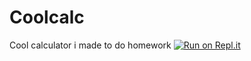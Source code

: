 # Coolcalc
Cool calculator i made to do homework
[![Run on Repl.it](https://repl.it/badge/github/jbeangames/Coolcalc)](https://repl.it/github/jbeangames/Coolcalc)